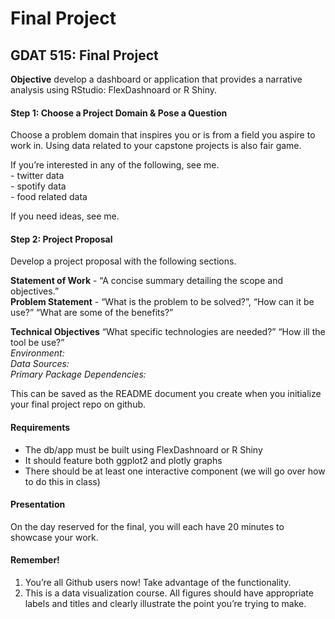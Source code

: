 Final Project
================

## GDAT 515: Final Project

**Objective** develop a dashboard or application that provides a
narrative analysis using RStudio: FlexDashnoard or R Shiny.

#### Step 1: Choose a Project Domain & Pose a Question

Choose a problem domain that inspires you or is from a field you aspire
to work in. Using data related to your capstone projects is also fair
game.

If you’re interested in any of the following, see me.  
\- twitter data  
\- spotify data  
\- food related data

If you need ideas, see me.

#### Step 2: Project Proposal

Develop a project proposal with the following sections.

**Statement of Work** - “A concise summary detailing the scope and
objectives.”  
**Problem Statement** - “What is the problem to be solved?”, “How can it
be use?” “What are some of the benefits?”

**Technical Objectives** “What specific technologies are needed?” “How
ill the tool be use?”  
*Environment:*  
*Data Sources:*  
*Primary Package Dependencies:*

This can be saved as the README document you create when you initialize
your final project repo on github.

#### Requirements

  - The db/app must be built using FlexDashnoard or R Shiny  
  - It should feature both ggplot2 and plotly graphs  
  - There should be at least one interactive component (we will go over
    how to do this in class)

#### Presentation

On the day reserved for the final, you will each have 20 minutes to
showcase your work.

#### Remember\!

1.  You’re all Github users now\! Take advantage of the functionality.  
2.  This is a data visualization course. All figures should have
    appropriate labels and titles and clearly illustrate the point
    you’re trying to make.
